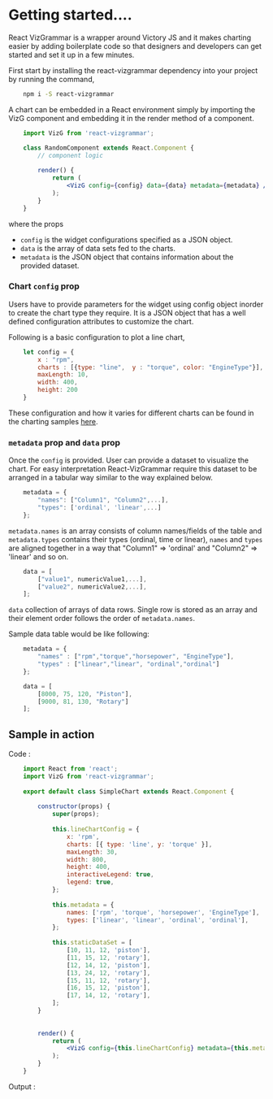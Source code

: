 # Getting started....

React VizGrammar is a wrapper around Victory JS and it makes charting easier by adding boilerplate code so that 
designers and developers can get started and set it up in a few minutes.

First start by installing the react-vizgrammar dependency into your project by running the command,

```bash
    npm i -S react-vizgrammar
``` 

A chart can be embedded in a React environment simply by importing the VizG component and embedding it in the render 
method of a component.
```jsx
    import VizG from 'react-vizgrammar';

    class RandomComponent extends React.Component {
        // component logic
        
        render() {
            return (
                <VizG config={config} data={data} metadata={metadata} />
            );
        }
    }
``` 
where the props
- `config` is the widget configurations specified as a JSON object.
- `data` is the array of data sets fed to the charts.
- `metadata` is the JSON object that contains information about the provided dataset.

### Chart `config` prop
Users have to provide parameters for the widget using config object inorder to create the chart type they require. It is a JSON object that has a well defined configuration attributes to customize the chart.

Following is a basic configuration to plot a line chart,
```javascript
    let config = {
        x : "rpm",
        charts : [{type: "line",  y : "torque", color: "EngineType"}],
        maxLength: 10,
        width: 400,
        height: 200
    }
```
These configuration and how it varies for different charts can be found in the charting samples [here](/#/samples).
### `metadata` prop and `data` prop
Once the `config` is provided. User can provide a dataset to visualize the chart. For easy interpretation React-VizGrammar require this dataset to be arranged in a tabular way similar to the way explained below.
```javascript
    metadata = {
        "names": ["Column1", "Column2",...],
        "types": ['ordinal', 'linear',...]
    };
```

`metadata.names` is an array consists of column names/fields of the table and `metadata.types` contains their types 
(ordinal, time or linear), `names` and `types` are aligned together in a way that "Column1" => 'ordinal' and "Column2" => 'linear' and so on.

```javascript
    data = [
        ["value1", numericValue1,...],
        ["value2", numericValue2,...],
    ];
```
`data` collection of arrays of data rows. Single row is stored as an array and their element order follows the order of `metadata.names`.

Sample data table would be like following:
```javascript
    metadata = {
        "names" : ["rpm","torque","horsepower", "EngineType"],
        "types" : ["linear","linear", "ordinal","ordinal"]
    };

    data = [
        [8000, 75, 120, "Piston"],
        [9000, 81, 130, "Rotary"]
    ];
```

## Sample in action

Code :
```jsx
    import React from 'react';
    import VizG from 'react-vizgrammar';
    
    export default class SimpleChart extends React.Component {
    
        constructor(props) {
            super(props);
    
            this.lineChartConfig = {
                x: 'rpm',
                charts: [{ type: 'line', y: 'torque' }],
                maxLength: 30,
                width: 800,
                height: 400,
                interactiveLegend: true,
                legend: true,
            };
    
            this.metadata = {
                names: ['rpm', 'torque', 'horsepower', 'EngineType'],
                types: ['linear', 'linear', 'ordinal', 'ordinal'],
            };
    
            this.staticDataSet = [
                [10, 11, 12, 'piston'],
                [11, 15, 12, 'rotary'],
                [12, 14, 12, 'piston'],
                [13, 24, 12, 'rotary'],
                [15, 11, 12, 'rotary'],
                [16, 15, 12, 'piston'],
                [17, 14, 12, 'rotary'],
            ];
        }
    
    
        render() {
            return (
                <VizG config={this.lineChartConfig} metadata={this.metadata} data={this.staticDataSet}/>
            );
        }
    }

```

Output :

